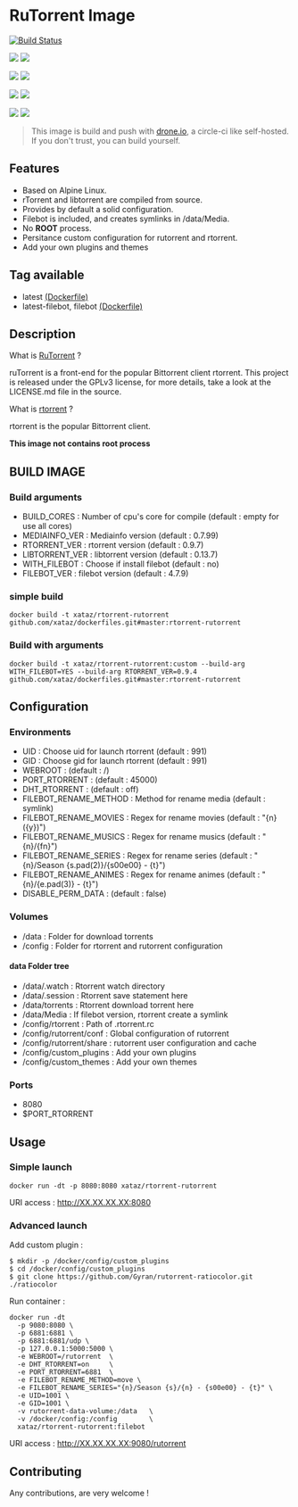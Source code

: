 # RuTorrent Image

[![Build Status](https://drone.xataz.net/api/badges/xataz/docker-rtorrent-rutorrent/status.svg)](https://drone.xataz.net/xataz/docker-rtorrent-rutorrent)

[![](https://images.microbadger.com/badges/version/xataz/rtorrent-rutorrent:latest.svg)](https://microbadger.com/images/xataz/rtorrent-rutorrent:latest "Get your own image badge on microbadger.com")
[![](https://images.microbadger.com/badges/image/xataz/rtorrent-rutorrent:latest.svg)](https://microbadger.com/images/xataz/rtorrent-rutorrent:latest "Get your own image badge on microbadger.com")

[![](https://images.microbadger.com/badges/version/xataz/rtorrent-rutorrent:filebot.svg)](https://microbadger.com/images/xataz/rtorrent-rutorrent:filebot "Get your own version badge on microbadger.com")
[![](https://images.microbadger.com/badges/image/xataz/rtorrent-rutorrent:filebot.svg)](https://microbadger.com/images/xataz/rtorrent-rutorrent:filebot "Get your own image badge on microbadger.com")

[![](https://images.microbadger.com/badges/version/xataz/rtorrent-rutorrent:stable.svg)](https://microbadger.com/images/xataz/rtorrent-rutorrent:stable "Get your own image badge on microbadger.com")
[![](https://images.microbadger.com/badges/image/xataz/rtorrent-rutorrent:stable.svg)](https://microbadger.com/images/xataz/rtorrent-rutorrent:stable "Get your own image badge on microbadger.com")

[![](https://images.microbadger.com/badges/version/xataz/rtorrent-rutorrent:stable-filebot.svg)](https://microbadger.com/images/xataz/rtorrent-rutorrent:stable-filebot "Get your own image badge on microbadger.com")
[![](https://images.microbadger.com/badges/image/xataz/rtorrent-rutorrent:stable-filebot.svg)](https://microbadger.com/images/xataz/rtorrent-rutorrent:stable-filebot "Get your own image badge on microbadger.com")


> This image is build and push with [drone.io](https://github.com/drone/drone), a circle-ci like self-hosted.
> If you don't trust, you can build yourself.

## Features
* Based on Alpine Linux.
* rTorrent and libtorrent are compiled from source.
* Provides by default a solid configuration.
* Filebot is included, and creates symlinks in /data/Media.
* No **ROOT** process.
* Persitance custom configuration for rutorrent and rtorrent.
* Add your own plugins and themes


## Tag available
* latest [(Dockerfile)](https://github.com/xataz/docker-rtorrent-rutorrent/Dockerfile)
* latest-filebot, filebot [(Dockerfile)](https://github.com/xataz/docker-rtorrent-rutorrent/Dockerfile)

## Description
What is [RuTorrent](https://github.com/Novik/ruTorrent) ?

ruTorrent is a front-end for the popular Bittorrent client rtorrent.
This project is released under the GPLv3 license, for more details, take a look at the LICENSE.md file in the source.

What is [rtorrent](https://github.com/rakshasa/rtorrent/) ?

rtorrent is the popular Bittorrent client.

**This image not contains root process**

## BUILD IMAGE
### Build arguments
* BUILD_CORES : Number of cpu's core for compile (default : empty for use all cores)
* MEDIAINFO_VER : Mediainfo version (default : 0.7.99)
* RTORRENT_VER : rtorrent version (default : 0.9.7)
* LIBTORRENT_VER : libtorrent version (default : 0.13.7)
* WITH_FILEBOT : Choose if install filebot (default : no)
* FILEBOT_VER : filebot version (default : 4.7.9)

### simple build
```shell
docker build -t xataz/rtorrent-rutorrent github.com/xataz/dockerfiles.git#master:rtorrent-rutorrent
```

### Build with arguments
```shell
docker build -t xataz/rtorrent-rutorrent:custom --build-arg WITH_FILEBOT=YES --build-arg RTORRENT_VER=0.9.4 github.com/xataz/dockerfiles.git#master:rtorrent-rutorrent
```


## Configuration
### Environments
* UID : Choose uid for launch rtorrent (default : 991)
* GID : Choose gid for launch rtorrent (default : 991)
* WEBROOT : (default : /)
* PORT_RTORRENT : (default : 45000)
* DHT_RTORRENT : (default : off)
* FILEBOT_RENAME_METHOD : Method for rename media (default : symlink)
* FILEBOT_RENAME_MOVIES : Regex for rename movies (default : "{n} ({y})")
* FILEBOT_RENAME_MUSICS : Regex for rename musics (default : "{n}/{fn}")
* FILEBOT_RENAME_SERIES : Regex for rename series (default : "{n}/Season {s.pad(2)}/{s00e00} - {t}")
* FILEBOT_RENAME_ANIMES : Regex for rename animes (default : "{n}/{e.pad(3)} - {t}")
* DISABLE_PERM_DATA : (default : false)

### Volumes
* /data : Folder for download torrents
* /config : Folder for rtorrent and rutorrent configuration

#### data Folder tree
* /data/.watch : Rtorrent watch directory
* /data/.session : Rtorrent save statement here
* /data/torrents : Rtorrent download torrent here
* /data/Media : If filebot version, rtorrent create a symlink
* /config/rtorrent : Path of .rtorrent.rc
* /config/rutorrent/conf : Global configuration of rutorrent
* /config/rutorrent/share : rutorrent user configuration and cache
* /config/custom_plugins : Add your own plugins
* /config/custom_themes : Add your own themes

### Ports
* 8080
* $PORT_RTORRENT

## Usage
### Simple launch
```shell
docker run -dt -p 8080:8080 xataz/rtorrent-rutorrent
```
URI access : http://XX.XX.XX.XX:8080

### Advanced launch
Add custom plugin :
```shell
$ mkdir -p /docker/config/custom_plugins
$ cd /docker/config/custom_plugins
$ git clone https://github.com/Gyran/rutorrent-ratiocolor.git ./ratiocolor
```

Run container :
```shell
docker run -dt 
  -p 9080:8080 \
  -p 6881:6881 \
  -p 6881:6881/udp \
  -p 127.0.0.1:5000:5000 \
  -e WEBROOT=/rutorrent  \
  -e DHT_RTORRENT=on     \
  -e PORT_RTORRENT=6881  \
  -e FILEBOT_RENAME_METHOD=move \
  -e FILEBOT_RENAME_SERIES="{n}/Season {s}/{n} - {s00e00} - {t}" \
  -e UID=1001 \
  -e GID=1001 \
  -v rutorrent-data-volume:/data   \
  -v /docker/config:/config        \
  xataz/rtorrent-rutorrent:filebot
```
URI access : http://XX.XX.XX.XX:9080/rutorrent

## Contributing
Any contributions, are very welcome !
